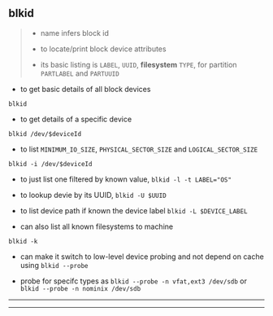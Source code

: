 
## blkid

> * name infers block id
>
> * to locate/print block device attributes
>
> * its basic listing is `LABEL`, `UUID`, **filesystem** `TYPE`, for partition `PARTLABEL` and `PARTUUID`

* to get basic details of all block devices

```
blkid
```

* to get details of a specific device

```
blkid /dev/$deviceId
```

* to list `MINIMUM_IO_SIZE`, `PHYSICAL_SECTOR_SIZE` and `LOGICAL_SECTOR_SIZE`

```
blkid -i /dev/$deviceId
```

* to just list one filtered by known value, `blkid -l -t LABEL="OS"`

* to lookup devie by its UUID, `blkid -U $UUID`

* to list device path if known the device label `blkid -L $DEVICE_LABEL`

* can also list all known filesystems to machine

```
blkid -k
```

* can make it switch to low-level device probing and not depend on cache using `blkid --probe`

* probe for specifc types as `blkid --probe -n vfat,ext3 /dev/sdb` or `blkid --probe -n nominix /dev/sdb`

---
---
